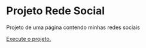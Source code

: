 # Projeto Rede Social
 Projeto de uma página contendo minhas redes sociais


<a href="https://renanrosostolato.github.io/Projeto-Rede-Social/">Execute o projeto.</a> 